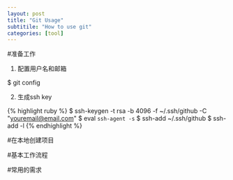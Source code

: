 ```yaml
---
layout: post
title: "Git Usage"
subtitile: "How to use git"
categories: [tool]
---
```


#准备工作
1. 配置用户名和邮箱

$ git config 

2. 生成ssh key

{% highlight ruby %}
$ ssh-keygen -t rsa -b 4096  -f ~/.ssh/github  -C "youremail@email.com"
$ eval `ssh-agent -s`
$ ssh-add ~/.ssh/github
$ ssh-add -l
{% endhighlight %}



#在本地创建项目



#基本工作流程




#常用的需求
